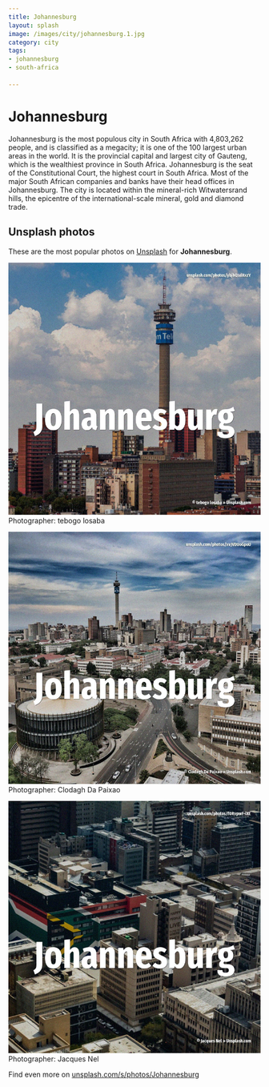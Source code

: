 ```yaml
---
title: Johannesburg
layout: splash
image: /images/city/johannesburg.1.jpg
category: city
tags:
- johannesburg
- south-africa

---
```

# Johannesburg

Johannesburg   is the most populous city in South Africa with 4,803,262 people, and is classified  as a megacity; it is one of the 100 largest urban areas in the world. It is the provincial capital and largest city of Gauteng, which is the wealthiest province in South  Africa. Johannesburg is the seat of the Constitutional Court, the highest court in South Africa. Most of the major South African companies and banks have their head offices in Johannesburg. The city is located within the mineral-rich Witwatersrand hills, the epicentre of the  international-scale mineral, gold and  diamond trade. 

 
## Unsplash photos
These are the most popular photos on [Unsplash](https://unsplash.com) for **Johannesburg**.
 
![Johannesburg](/images/city/johannesburg.1.jpg)
Photographer:  tebogo losaba
 
![Johannesburg](/images/city/johannesburg.2.jpg)
Photographer:  Clodagh Da Paixao
 
![Johannesburg](/images/city/johannesburg.3.jpg)
Photographer:  Jacques Nel
 
Find even more on [unsplash.com/s/photos/Johannesburg](https://unsplash.com/s/photos/Johannesburg)
 
